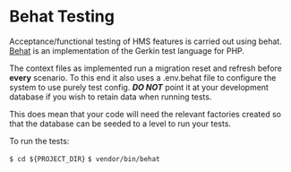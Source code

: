 Behat Testing
=============

Acceptance/functional testing of HMS features is carried out using behat. [Behat](http://docs.behat.org/en/v3.0/) is an implementation of the Gerkin test language for PHP.

The context files as implemented run a migration reset and refresh before **every** scenario. To this end it also uses a .env.behat file to configure the system to use purely test config. _**DO NOT**_ point it at your development database if you wish to retain data when running tests.

This does mean that your code will need the relevant factories created so that the database can be seeded to a level to run your tests.

To run the tests:

`$ cd ${PROJECT_DIR}`
`$ vendor/bin/behat`
